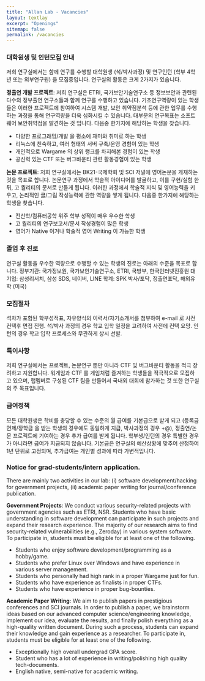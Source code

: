 ```yaml
---
title: "Allan Lab - Vacancies"
layout: textlay
excerpt: "Openings"
sitemap: false
permalink: /vacancies
---
```


### 대학원생 및 인턴모집 안내

저희 연구실에서는 함께 연구를 수행할 대학원생 (석/박사과정) 및 연구인턴 (학부 4학년 또는 외부연구원) 을 모집중입니다. 연구실의 활동은 크게 2가지가 있습니다.

**정출연 개발 프로젝트**: 저희 연구실은 ETRI, 국가보안기술연구소 등 정보보안과 관련된 다수의 정부출연 연구소들과 함께 연구를 수행하고 있습니다. 기초연구역량이 있는 학생들은 이러한 프로젝트에 참여하여 시스템 개발, 보안 취약점분석 등에 관한 업무를 수행하는 과정을 통해 연구역량을 더욱 심화시킬 수 있습니다. 대부분의 연구목표는 소프트웨어 보안취약점을 발견하는 것 입니다. 다음중 한가지에 해당하는 학생을 찾습니다.
- 다양한 프로그래밍/개발 을 평소에 재미와 취미로 하는 학생
- 리눅스에 친숙하고, 여러 형태의 서버 구축/운영 경험이 있는 학생
- 개인적으로 Wargame 의 상위 랭크를 차지해본 경험이 있는 학생
- 공신력 있는 CTF 또는 버그바운티 관련 활동경험이 있는 학생

**논문 프로젝트**: 저희 연구실에서는 BK21-국제학회 및 SCI 저널에 영어논문을 게재하는 것을 목표로 합니다. 논문연구 과정에서 학술적 아이디어를 발굴하고, 이를 구현/실험 한 뒤, 고 퀄리티의 문서로 만들게 됩니다. 이러한 과정에서 학술적 지식 및 영어능력을 키우고, 논리적인 글/그림 작성능력에 관한 역량을 쌓게 됩니다. 다음중 한가지에 해당하는 학생을 찾습니다.
- 전산학/컴퓨터공학 위주 학부 성적이 매우 우수한 학생
- 고 퀄리티의 연구보고서/문서 작성경험이 많은 학생
- 영어가 Native 이거나 학술적 영어 Writing 이 가능한 학생


### 졸업 후 진로
연구실 활동을 우수한 역량으로 수행할 수 있는 학생의 진로는 아래의 수준을 목표로 합니다.
정부기관: 국가정보원, 국가보안기술연구소, ETRI, 국방부, 한국인터넷진흥원
대기업: 삼성리서치, 삼성 SDS, 네이버, LINE
학계: SPK 박사/포닥, 정출연포닥, 해외유학 (미국)


### 모집절차
석차가 포함된 학부성적표, 자유양식의 이력서/자기소개서를 첨부하여 e-mail 로 사전컨택후 면접 진행.  석/박사 과정의 경우 학교 입학 일정을 고려하여 사전에 컨택 요망. 인턴의 경우 학교 입학 프로세스와 무관하게 상시 선발.


### 특이사항
저희 연구실에서는 프로젝트, 논문연구 뿐만 아니라 CTF 및 버그바운티 활동을 적극 장려하고 지원합니다. 워게임과 CTF 를 게임처럼 즐겨하는 학생들을 적극적으로 모집하고 있으며, 랩멤버로 구성된 CTF 팀을 만들어서 국내외 대회에 참가하는 것 또한 연구실의 주 목표입니다.


### 급여정책
모든 대학원생은 학비를 충당할 수 있는 수준의 월 급여를 기본급으로 받게 되고 (등록금 면제/장학금 을 받는 학생의 경우에도 동일하게 지급, 박사과정의 경우 +@), 정출연/논문 프로젝트에 기여하는 경우 추가 급여를 받게 됩니다. 학부생/인턴의 경우 특별한 경우가 아니라면 급여가 지급되지 않습니다. 기본급은 연구실의 예산상황에 맞추어 산정하여 1년 단위로 고정되며, 추가급여는 개인별 성과에 따라 가변적입니다.


### Notice for grad-students/intern application.
There are mainly two activities in our lab: (i) software development/hacking for government projects, (ii) academic paper writing for journal/conference publication.

**Government Projects**: We conduct various security-related projects with government agencies such as ETRI, NSR. Students who have basic understanding in software development can participate in such projects and expand their research experience. The majority of our research aims to find security-related vulnerabilities (e.g., Zeroday) in various system software. To participate in, students must be eligible for at least one of the following.
- Students who enjoy software development/programming as a hobby/game.
- Students who prefer Linux over Windows and have experience in various server management.
- Students who personally had high rank in a proper Wargame just for fun.
- Students who have experience as finalists in proper CTFs.
- Students who have experience in proper bug-bounties.

**Academic Paper Writing**: We aim to publish papers in prestigious conferences and SCI journals. In order to publish a paper, we brainstorm ideas based on our advanced computer science/engineering knowledge, implement our idea, evaluate the results, and finally polish everything as a high-quality written document. During such a process, students can expand their knowledge and gain experience as a researcher. To participate in, students must be eligible for at least one of the following.
- Exceptionally high overall undergrad GPA score.
- Student who has a lot of experience in writing/polishing high quality tech-documents.
- English native, semi-native for academic writing.



